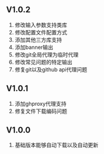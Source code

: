 
## V1.0.2

1. 修改输入参数支持类库
2. 修改配置文件配置方式
3. 添加其他三方库支持
4. 添加banner输出
5. 修改git全局代理为临时代理
6. 修改常见问题的特定输出
7. 修复git以及github api代理问题

## V1.0.1

1. 添加ghproxy代理支持
2. 修复文件下载编码问题

## V1.0.0

1. 基础版本能够自动下载以及自动更新
